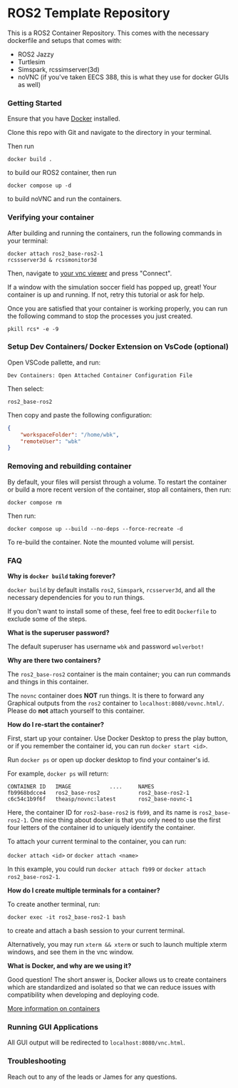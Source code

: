 # ROS2 Template Repository

This is a ROS2 Container Repository. This comes with the necessary dockerfile and setups that comes with:

- ROS2 Jazzy
- Turtlesim
- Simspark, rcssimserver(3d)
- noVNC (if you've taken EECS 388, this is what they use for docker GUIs as well)

### Getting Started

Ensure that you have [Docker](https://docs.docker.com/engine/install/) installed.

Clone this repo with Git and navigate to the directory in your terminal.

Then run 

```
docker build . 
```

to build our ROS2 container, then run

```
docker compose up -d
```

to build noVNC and run the containers. 

### Verifying your container

After building and running the containers, run the following commands in your terminal:
```
docker attach ros2_base-ros2-1
rcssserver3d & rcssmonitor3d
```

Then, navigate to [your vnc viewer](http://localhost:8080/vnc.html) and press "Connect". 

If a window with the simulation soccer field has popped up, great! Your container is up and running. If not, retry this tutorial or ask for help.

Once you are satisfied that your container is working properly, you can run the following command to stop the processes you just created.
```
pkill rcs* -e -9
```

### Setup Dev Containers/ Docker Extension on VsCode (optional)

Open VSCode pallette, and run:

`Dev Containers: Open Attached Container Configuration File`

Then select:

`ros2_base-ros2`

Then copy and paste the following configuration:

```json
{
	"workspaceFolder": "/home/wbk",
	"remoteUser": "wbk"
}
```

### Removing and rebuilding container

By default, your files will persist through a volume. To restart the container or build a more recent version of the container, stop all containers, then run:

`docker compose rm`

Then run:

`docker compose up --build --no-deps --force-recreate -d `

To re-build the container. Note the mounted volume will persist.

### FAQ

**Why is `docker build` taking forever?**

`docker build` by default installs `ros2`, `Simspark`, `rcsserver3d`, and all the necessary dependencies for you to run things.

If you don't want to install some of these, feel free to edit `Dockerfile` to exclude some of the steps.

**What is the superuser password?**

The default superuser has username `wbk` and password `wolverbot!`

**Why are there two containers?**

The `ros2_base-ros2` container is the main container; you can run commands and things in this container. 

The `novnc` container does **NOT** run things. It is there to forward any Graphical outputs from the `ros2` container to `localhost:8080/vovnc.html/`. Please do **not** attach yourself to this container.

**How do I re-start the container?**

First, start up your container. Use Docker Desktop to press the play button, or if you remember the container id, you can run `docker start <id>`. 


Run `docker ps` or open up docker desktop to find your container's id.

For example, `docker ps` will return:

```
CONTAINER ID   IMAGE            ....     NAMES
fb9968bdcce4   ros2_base-ros2            ros2_base-ros2-1
c6c54c1b9f6f   theasp/novnc:latest       ros2_base-novnc-1
```

Here, the container ID for `ros2-base-ros2` is `fb99`, and its name is `ros2_base-ros2-1`. One nice thing about docker is that you only need to use the first four letters of the container id to uniquely identify the container.

To attach your current terminal to the container, you can run:

`docker attach <id>` or `docker attach <name>`

In this example, you could run `docker attach fb99` or `docker attach ros2_base-ros2-1`.

**How do I create multiple terminals for a container?**

To create another terminal, run:

`docker exec -it ros2_base-ros2-1 bash`

to create and attach a bash session to your current terminal.

Alternatively, you may run `xterm && xterm` or such to launch multiple xterm windows, and see them in the vnc window.

**What is Docker, and why are we using it?**

Good question! The short answer is, Docker allows us to create containers which are standardized and isolated so that we can reduce issues with compatibility when developing and deploying code. 

[More information on containers](https://en.wikipedia.org/wiki/Containerization_(computing))

### Running GUI Applications

All GUI output will be redirected to `localhost:8080/vnc.html`.

### Troubleshooting

Reach out to any of the leads or James for any questions. 

